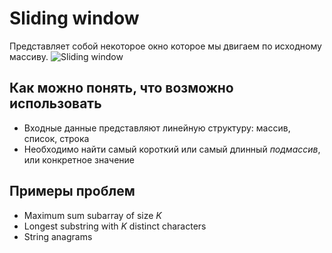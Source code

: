 # Sliding window

Представляет собой некоторое окно которое мы двигаем по исходному массиву.
![Sliding window](_images/sliding_window.avif "Sliding window")

## Как можно понять, что возможно использовать
- Входные данные  представляют линейную структуру: массив, список, строка
- Необходимо найти самый короткий или самый длинный *подмассив*, или конкретное значение

## Примеры проблем
- Maximum sum subarray of size *K*
- Longest substring with *K* distinct characters
- String anagrams